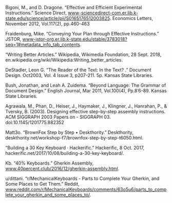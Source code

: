 Bigoni, M., and D. Dragone. “Effective and Efficient Experimental Instructions.” Science Direct, www-sciencedirect-com.er.lib.k-state.edu/science/article/pii/S0165176512003825.
Economics Letters, November 2012, Vol.117(2), pp.460-463

Fraidenburg, Mike. “Conveying Your Plan through Effective Instructions.” JSTOR, www-jstor-org.er.lib.k-state.edu/stable/3783018?seq=1#metadata_info_tab_contents.

 “Writing Better Articles.” Wikipedia, Wikimedia Foundation, 28 Sept. 2018, en.wikipedia.org/wiki/Wikipedia:Writing_better_articles.

DeStadler, Leon G. “The Reader of the Text: In the Text? .” Document Design. Oct2003, Vol. 4 Issue 3, p207-211. 5p. Kansas State Libraries.

Bush, Jonathan, and Leah A. Zuidema. “Beyond Language: The Grammar of Document Design.” English Journal, Mar 2011, Vol.100(4), Pp.8’6-89. Kansas State Libraries.

Agrawala, M., Phan, D., Heiser, J., Haymaker, J., Klingner, J., Hanrahan, P., & Tversky, B. (2003). Designing effective step-by-step assembly instructions. ACM SIGGRAPH 2003 Papers on - SIGGRAPH 03. doi:10.1145/1201775.882352

Matt3o. “BrownFox Step by Step • Deskthority.” Deskthority, deskthority.net/workshop-f7/brownfox-step-by-step-t6050.html. 

“Building a 30 Key Keyboard · Hackerific.” Hackerific, 8 Oct. 2017, hackerific.net/2017/10/08/building-a-30-key-keyboard/. 

Kb. “40% Keyboards.” Gherkin Assembly, www.40percent.club/2016/12/gherkin-assembly.html. 

u/dittani. “r/MechanicalKeyboards - Parts to Complete Your Gherkin, and Some Places to Get Them.” Reddit, www.reddit.com/r/MechanicalKeyboards/comments/63o5u6/parts_to_complete_your_gherkin_and_some_places_to/. 

